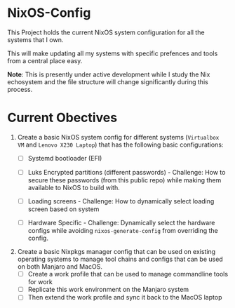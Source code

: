 # NixOS-Config
This Project holds the current NixOS system configuration for all the systems that I own.

This will make updating all my systems with specific prefences and tools from a central place easy.

**Note**: This is presently under active development while I study the Nix echosystem and the file structure will change significantly during this process.

# Current Obectives

1. Create a basic NixOS system config for different systems (`Virtualbox VM` and  `Lenovo X230 Laptop`) that has the following basic configurations:
   * [ ] Systemd bootloader (EFI)
   * [ ] Luks Encrypted partitions (different passwords) - Challenge: How to secure these passwords (from this public repo) while making them available to NixOS to build with.  
   * [ ] Loading screens - Challenge: How to dynamically select loading screen based on system
   * [ ] Hardware Specific - Challenge: Dynamically select the hardware configs while avoiding `nixos-generate-config` from overriding the config.


2. Create a basic Nixpkgs manager config that can be used on existing operating systems to manage tool chains and configs that can be used on both Manjaro and MacOS.
   * [ ] Create a work profile that can be used to manage commandline tools for work
   * [ ] Replicate this work environment on the Manjaro system
   * [ ] Then extend the work profile and sync it back to the MacOS laptop
